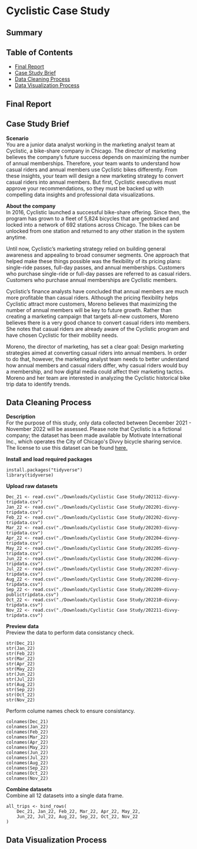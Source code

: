 # Cyclistic Case Study

## Summary

## Table of Contents
* [Final Report](#final-report)
* [Case Study Brief](#case-study-brief)
* [Data Cleaning Process](#data-cleaning-process)
* [Data Visualization Process](#data-visualization-process)


## Final Report


## Case Study Brief
**Scenario** <br>
You are a junior data analyst working in the marketing analyst team at Cyclistic, a bike-share company in Chicago. The director of marketing believes the company’s future success depends on maximizing the number of annual memberships. Therefore, your team wants to understand how casual riders and annual members use Cyclistic bikes differently. From these insights, your team will design a new marketing strategy to convert casual riders into annual members. But first, Cyclistic executives must approve your recommendations, so they must be backed up with compelling data insights and professional data visualizations.

**About the company** <br>
In 2016, Cyclistic launched a successful bike-share offering. Since then, the program has grown to a fleet of 5,824 bicycles that are geotracked and locked into a network of 692 stations across Chicago. The bikes can be unlocked from one station and returned to any other station in the system anytime. <br>

Until now, Cyclistic’s marketing strategy relied on building general awareness and appealing to broad consumer segments. One approach that helped make these things possible was the flexibility of its pricing plans: single-ride passes, full-day passes, and annual memberships. Customers who purchase single-ride or full-day passes are referred to as casual riders. Customers who purchase annual memberships are Cyclistic members. <br>

Cyclistic’s finance analysts have concluded that annual members are much more profitable than casual riders. Although the pricing flexibility helps Cyclistic attract more customers, Moreno believes that maximizing the number of annual members will be key to future growth. Rather than creating a marketing campaign that targets all-new customers, Moreno believes there is a very good chance to convert casual riders into members. She notes that casual riders are already aware of the Cyclistic program and have chosen Cyclistic for their mobility needs. <br>

Moreno, the director of marketing, has set a clear goal: Design marketing strategies aimed at converting casual riders into annual members. In order to do that, however, the marketing analyst team needs to better understand how annual members and casual riders differ, why casual riders would buy a membership, and how digital media could affect their marketing tactics. Moreno and her team are interested in analyzing the Cyclistic historical bike trip data to identify trends.


## Data Cleaning Process
**Description** <br>
For the purpose of this study, only data collected between December 2021 - November 2022 will be assessed. Please note that Cyclistic is a fictional company; the dataset has been made available by Motivate International Inc., which operates the City of Chicago's Divvy bicycle sharing service. The license to use this dataset can be found [here.](https://ride.divvybikes.com/data-license-agreement) <br>

**Install and load required packages** <br>
```
install.packages("tidyverse")
library(tidyverse)
```

**Upload raw datasets** <br>
```
Dec_21 <- read.csv("./Downloads/Cyclistic Case Study/202112-divvy-tripdata.csv")
Jan_22 <- read.csv("./Downloads/Cyclistic Case Study/202201-divvy-tripdata.csv")
Feb_22 <- read.csv("./Downloads/Cyclistic Case Study/202202-divvy-tripdata.csv")
Mar_22 <- read.csv("./Downloads/Cyclistic Case Study/202203-divvy-tripdata.csv")
Apr_22 <- read.csv("./Downloads/Cyclistic Case Study/202204-divvy-tripdata.csv")
May_22 <- read.csv("./Downloads/Cyclistic Case Study/202205-divvy-tripdata.csv")
Jun_22 <- read.csv("./Downloads/Cyclistic Case Study/202206-divvy-tripdata.csv")
Jul_22 <- read.csv("./Downloads/Cyclistic Case Study/202207-divvy-tripdata.csv")
Aug_22 <- read.csv("./Downloads/Cyclistic Case Study/202208-divvy-tripdata.csv")
Sep_22 <- read.csv("./Downloads/Cyclistic Case Study/202209-divvy-publictripdata.csv")
Oct_22 <- read.csv("./Downloads/Cyclistic Case Study/202210-divvy-tripdata.csv")
Nov_22 <- read.csv("./Downloads/Cyclistic Case Study/202211-divvy-tripdata.csv")
```

**Preview data** <br>
Preview the data to perform data consistancy check. 
```
str(Dec_21)
str(Jan_22)
str(Feb_22)
str(Mar_22)
str(Apr_22)
str(May_22)
str(Jun_22)
str(Jul_22)
str(Aug_22)
str(Sep_22)
str(Oct_22)
str(Nov_22)
```
Perform colume names check to ensure consistancy.
```
colnames(Dec_21)
colnames(Jan_22)
colnames(Feb_22)
colnames(Mar_22)
colnames(Apr_22)
colnames(May_22)
colnames(Jun_22)
colnames(Jul_22)
colnames(Aug_22)
colnames(Sep_22)
colnames(Oct_22)
colnames(Nov_22)

```
**Combine datasets** <br>
Combine all 12 datasets into a single data frame.
```
all_trips <- bind_rows(
    Dec_21, Jan_22, Feb_22, Mar_22, Apr_22, May_22, 
    Jun_22, Jul_22, Aug_22, Sep_22, Oct_22, Nov_22
)
```

## Data Visualization Process





